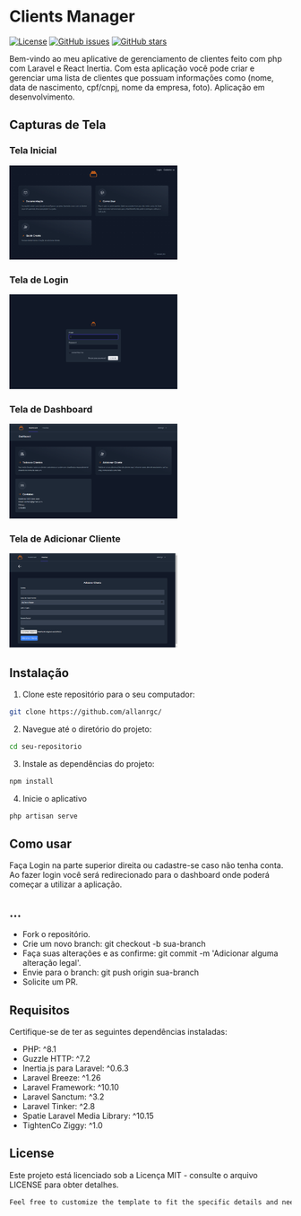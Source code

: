 # Clients Manager

[![License](https://img.shields.io/badge/License-MIT-blue.svg)](LICENSE)
[![GitHub issues](https://img.shields.io/github/issues/your-username/your-repo)](https://github.com/your-username/your-repo/issues)
[![GitHub stars](https://img.shields.io/github/stars/your-username/your-repo)](https://github.com/your-username/your-repo/stargazers)

Bem-vindo ao meu aplicative de gerenciamento de clientes feito com php com Laravel e React Inertia. Com esta aplicação você pode criar e gerenciar uma lista de clientes que possuam informações como (nome, data de nascimento, cpf/cnpj, nome da empresa, foto). Aplicação em desenvolvimento.

## Capturas de Tela

### Tela Inicial
<img src="./public/screenshots/Screenshot_main.png" alt="Tela de Login" width="300">

### Tela de Login 
<img src="./public/screenshots/Screenshot_login.png" alt="Tela de Login (preenchido)" width="300">

### Tela de Dashboard
<img src="./public/screenshots/Screenshot_dashboard.png" alt="Tela de Cadastro" width="300">

### Tela de Adicionar Cliente
<img src="./public/screenshots/Screenshot_add.png" alt="Tela Inicial" width="300">

## Instalação

1. Clone este repositório para o seu computador:
```bash
git clone https://github.com/allanrgc/
```

2. Navegue até o diretório do projeto:
```bash
cd seu-repositorio
```

3. Instale as dependências do projeto:
```bash
npm install
```

4. Inicie o aplicativo
```bash
php artisan serve
```

## Como usar
Faça Login na parte superior direita ou cadastre-se caso não tenha conta.
                                Ao fazer login você será redirecionado para o dashboard onde poderá começar
                                a utilizar a aplicação.

## ...

- Fork o repositório.
- Crie um novo branch: git checkout -b sua-branch
- Faça suas alterações e as confirme: git commit -m 'Adicionar alguma alteração legal'.
- Envie para o branch: git push origin sua-branch
- Solicite um PR.

## Requisitos

Certifique-se de ter as seguintes dependências instaladas:

- PHP: ^8.1
- Guzzle HTTP: ^7.2
- Inertia.js para Laravel: ^0.6.3
- Laravel Breeze: ^1.26
- Laravel Framework: ^10.10
- Laravel Sanctum: ^3.2
- Laravel Tinker: ^2.8
- Spatie Laravel Media Library: ^10.15
- TightenCo Ziggy: ^1.0

## License
Este projeto está licenciado sob a Licença MIT - consulte o arquivo LICENSE para obter detalhes.


```bash
Feel free to customize the template to fit the specific details and needs of your project. Include relevant badges, images, or GIFs to make your README visually appealing and informative.
```
